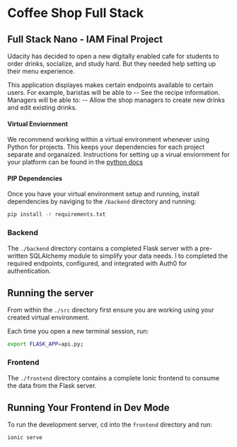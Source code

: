 # Coffee Shop Full Stack

## Full Stack Nano - IAM Final Project

Udacity has decided to open a new digitally enabled cafe for students to order drinks, socialize, and study hard. But they needed help setting up their menu experience.

This application displayes makes certain endpoints available to certain users. 
For example, baristas will be able to
    -- See the recipe information.
 Managers will be able to:
    -- Allow the shop managers to create new drinks and edit existing drinks.


#### Virtual Enviornment

We recommend working within a virtual environment whenever using Python for projects. This keeps your dependencies for each project separate and organaized. Instructions for setting up a virual enviornment for your platform can be found in the [python docs](https://packaging.python.org/guides/installing-using-pip-and-virtual-environments/)

#### PIP Dependencies

Once you have your virtual environment setup and running, install dependencies by naviging to the `/backend` directory and running:

```bash
pip install -r requirements.txt
```


### Backend

The `./backend` directory contains a completed Flask server with a pre-written SQLAlchemy module to simplify your data needs. I to completed the required endpoints, configured, and integrated with Auth0 for authentication.

## Running the server

From within the `./src` directory first ensure you are working using your created virtual environment.

Each time you open a new terminal session, run:

```bash
export FLASK_APP=api.py;
```

### Frontend

The `./frontend` directory contains a complete Ionic frontend to consume the data from the Flask server.

## Running Your Frontend in Dev Mode
To run the development server, cd into the `frontend` directory and run:

```bash
ionic serve
```
